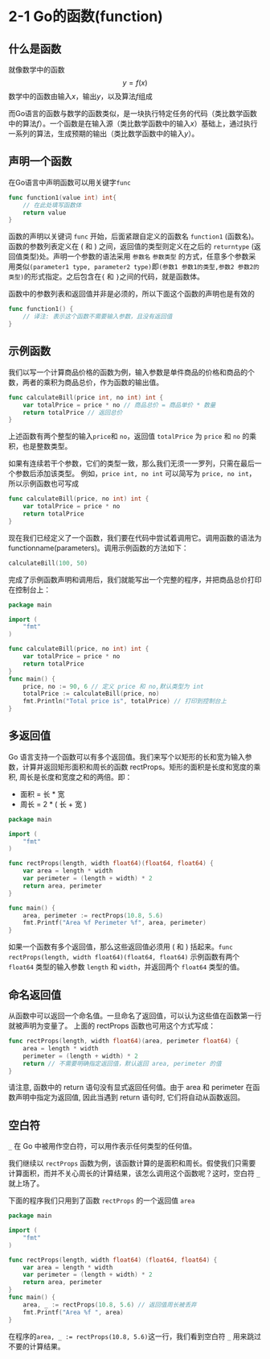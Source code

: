 # 2-1 Go的函数(function)

## 什么是函数

就像数学中的函数
$$
y = f(x)
$$
数学中的函数由输入$x$，输出$y$，以及算法$f$组成

而Go语言的函数与数学的函数类似，是一块执行特定任务的代码（类比数学函数中的算法$f$）。一个函数是在输入源（类比数学函数中的输入$x$）基础上，通过执行一系列的算法，生成预期的输出（类比数学函数中的输入$y$）。

## 声明一个函数

在Go语言中声明函数可以用关键字`func`

```go
func function1(value int) int{
    // 在此处填写函数体
    return value
}
```

函数的声明以关键词 `func` 开始，后面紧跟自定义的函数名 `function1` (函数名)。函数的参数列表定义在 ( 和 ) 之间，返回值的类型则定义在之后的 `returntype` (返回值类型)处。声明一个参数的语法采用 `参数名` `参数类型` 的方式，任意多个参数采用类似`(parameter1 type, parameter2 type)`即`(参数1 参数1的类型,参数2 参数2的类型)`的形式指定。之后包含在`{` 和 `}`之间的代码，就是函数体。

函数中的参数列表和返回值并非是必须的，所以下面这个函数的声明也是有效的

```go
func function1() {  
    // 译注: 表示这个函数不需要输入参数，且没有返回值
}
```

## 示例函数

我们以写一个计算商品价格的函数为例，输入参数是单件商品的价格和商品的个数，两者的乘积为商品总价，作为函数的输出值。

```go
func calculateBill(price int, no int) int {  
    var totalPrice = price * no // 商品总价 = 商品单价 * 数量
    return totalPrice // 返回总价
}
```

上述函数有两个整型的输入` price `和 `no`，返回值 `totalPrice` 为 `price` 和 `no` 的乘积，也是整数类型。

如果有连续若干个参数，它们的类型一致，那么我们无须一一罗列，只需在最后一个参数后添加该类型。 例如，`price int, no int` 可以简写为 `price, no int`，所以示例函数也可写成

```go
func calculateBill(price, no int) int {  
    var totalPrice = price * no
    return totalPrice
}
```

现在我们已经定义了一个函数，我们要在代码中尝试着调用它。调用函数的语法为 functionname(parameters)。调用示例函数的方法如下：

```go
calculateBill(100, 50)
```

完成了示例函数声明和调用后，我们就能写出一个完整的程序，并把商品总价打印在控制台上：

```go
package main

import (  
    "fmt"
)

func calculateBill(price, no int) int {  
    var totalPrice = price * no
    return totalPrice
}
func main() {  
    price, no := 90, 6 // 定义 price 和 no,默认类型为 int
    totalPrice := calculateBill(price, no)
    fmt.Println("Total price is", totalPrice) // 打印到控制台上
}
```

## 多返回值

Go 语言支持一个函数可以有多个返回值。我们来写个以矩形的长和宽为输入参数，计算并返回矩形面积和周长的函数 rectProps。矩形的面积是长度和宽度的乘积, 周长是长度和宽度之和的两倍。即：

* 面积 = 长 * 宽
* 周长 = 2 * ( 长 + 宽 )

```go
package main

import (  
    "fmt"
)

func rectProps(length, width float64)(float64, float64) {  
    var area = length * width
    var perimeter = (length + width) * 2
    return area, perimeter
}

func main() {  
    area, perimeter := rectProps(10.8, 5.6)
    fmt.Printf("Area %f Perimeter %f", area, perimeter)
}
```

如果一个函数有多个返回值，那么这些返回值必须用 ( 和 ) 括起来。`func rectProps(length, width float64)(float64, float64)` 示例函数有两个 `float64` 类型的输入参数 `length` 和 `width`，并返回两个 `float64` 类型的值。

## 命名返回值

从函数中可以返回一个命名值。一旦命名了返回值，可以认为这些值在函数第一行就被声明为变量了。
上面的 rectProps 函数也可用这个方式写成：

```go
func rectProps(length, width float64)(area, perimeter float64) {  
    area = length * width
    perimeter = (length + width) * 2
    return // 不需要明确指定返回值，默认返回 area, perimeter 的值
}
```

请注意, 函数中的 return 语句没有显式返回任何值。由于 area 和 perimeter 在函数声明中指定为返回值, 因此当遇到 return 语句时, 它们将自动从函数返回。

## 空白符

`_` 在 Go 中被用作空白符，可以用作表示任何类型的任何值。

我们继续以 `rectProps` 函数为例，该函数计算的是面积和周长。假使我们只需要计算面积，而并不关心周长的计算结果，该怎么调用这个函数呢？这时，空白符 `_` 就上场了。

下面的程序我们只用到了函数 `rectProps` 的一个返回值 `area`

```go
package main

import (  
    "fmt"
)

func rectProps(length, width float64) (float64, float64) {  
    var area = length * width
    var perimeter = (length + width) * 2
    return area, perimeter
}
func main() {  
    area, _ := rectProps(10.8, 5.6) // 返回值周长被丢弃
    fmt.Printf("Area %f ", area)
}
```

在程序的` area, _ := rectProps(10.8, 5.6) `这一行，我们看到空白符 `_` 用来跳过不要的计算结果。
